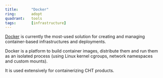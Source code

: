```yaml
---
title:      "Docker"
ring:       adopt
quadrant:   tools
tags:       [infrastructure]
---
```


[Docker](https://www.docker.com/) is currently the most-used solution for creating and managing container-based infrastructures and deployments.

Docker is a platform to build container images, distribute them and run them as an isolated process (using Linux kernel cgroups, network namespaces and custom mounts).

It is used extensively for containerizing CHT products.